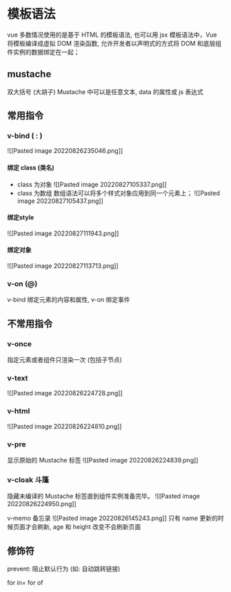 # 模板语法
vue 多数情况使用的是基于 HTML 的模板语法, 也可以用 jsx
模板语法中，Vue 将模板编译成虚拟 DOM 渲染函数, 允许开发者以声明式的方式将 DOM 和底层组件实例的数据绑定在一起；

## mustache
双大括号 (大胡子)
Mustache 中可以是任意文本, data 的属性或 js 表达式

## 常用指令
### v-bind  ( : )
![[Pasted image 20220826235046.png]]

#### 绑定 class (类名)
- class 为对象
![[Pasted image 20220827105337.png]]
- class 为数组
数组语法可以将多个样式对象应用到同一个元素上；
![[Pasted image 20220827105437.png]]

#### 绑定style
![[Pasted image 20220827111943.png]]

#### 绑定对象
![[Pasted image 20220827113713.png]]

### v-on (@)
v-bind 绑定元素的内容和属性, v-on 绑定事件


## 不常用指令
### v-once
指定元素或者组件只渲染一次 (包括子节点)
### v-text
![[Pasted image 20220826224728.png]]

### v-html
![[Pasted image 20220826224810.png]]

### v-pre
显示原始的 Mustache 标签
![[Pasted image 20220826224839.png]]

### v-cloak 斗篷
隐藏未编译的 Mustache 标签直到组件实例准备完毕。
![[Pasted image 20220826224950.png]]

v-memo  备忘录
![[Pasted image 20220826145243.png]]
只有 name 更新的时候页面才会刷新, age 和 height 改变不会刷新页面


## 修饰符
prevent: 阻止默认行为 (如: 自动跳转链接)


for in= for of